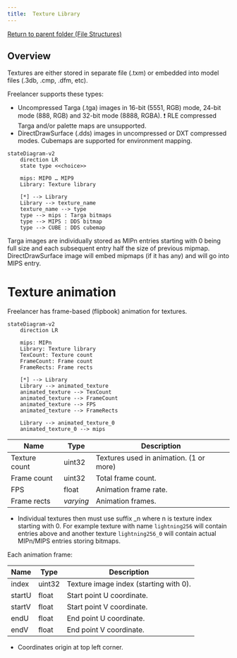 ```yaml
---
title:  Texture Library
---
```


[Return to parent folder (File Structures)](../index.md)

## Overview

Textures are either stored in separate file (.txm) or embedded into model files (.3db, .cmp, .dfm, etc).

Freelancer supports these types:

* Uncompressed Targa (.tga) images in 16-bit (5551, RGB) mode, 24-bit mode (888, RGB) and 32-bit mode (8888, RGBA). ❗ RLE compressed Targa and/or palette maps are unsupported.
* DirectDrawSurface (.dds) images in uncompressed or DXT compressed modes. Cubemaps are supported for environment mapping.

```mermaid
stateDiagram-v2
    direction LR
    state type <<choice>>

    mips: MIP0 … MIP9
    Library: Texture library

    [*] --> Library
    Library --> texture_name
    texture_name --> type
    type --> mips : Targa bitmaps
    type --> MIPS : DDS bitmap
    type --> CUBE : DDS cubemap
```

Targa images are individually stored as MIPn entries starting with 0 being full size and each subsequent entry half the size of previous mipmap.
DirectDrawSurface image will embed mipmaps (if it has any) and will go into MIPS entry.

# Texture animation

Freelancer has frame-based (flipbook) animation for textures.

```mermaid
stateDiagram-v2
    direction LR

    mips: MIPn
    Library: Texture library
    TexCount: Texture count
    FrameCount: Frame count
    FrameRects: Frame rects

    [*] --> Library
    Library --> animated_texture
    animated_texture --> TexCount
    animated_texture --> FrameCount
    animated_texture --> FPS
    animated_texture --> FrameRects

    Library --> animated_texture_0
    animated_texture_0 --> mips
```


| Name          | Type      | Description                             |
| ------------- | --------- | --------------------------------------- |
| Texture count | uint32    | Textures used in animation. (1 or more) |
| Frame count   | uint32    | Total frame count.                      |
| FPS           | float     | Animation frame rate.                   |
| Frame rects   | *varying* | Animation frames.                       |

* Individual textures then must use suffix _n where n is texture index starting with 0. For example texture with name `lightning256` will contain entries above and another texture `lightning256_0` will contain actual MIPn/MIPS entries storing bitmaps.

Each animation frame:

| Name   | Type   | Description                            |
| ------ | ------ | -------------------------------------- |
| index  | uint32 | Texture image index (starting with 0). |
| startU | float  | Start point U coordinate.              |
| startV | float  | Start point V coordinate.              |
| endU   | float  | End point U coordinate.                |
| endV   | float  | End point V coordinate.                |

* Coordinates origin at top left corner.
